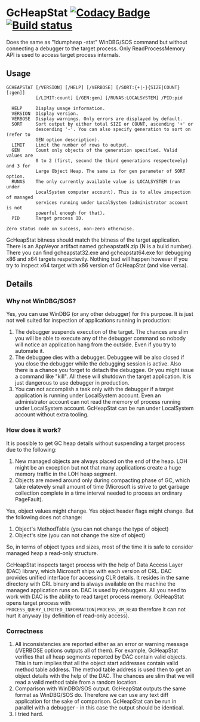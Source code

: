 # GcHeapStat [![Codacy Badge](https://api.codacy.com/project/badge/Grade/3b99c9352dc7495383808c7824c0b420)](https://www.codacy.com/manual/malpinskiy/gcheapstat?utm_source=github.com&amp;utm_medium=referral&amp;utm_content=alpinskiy/gcheapstat&amp;utm_campaign=Badge_Grade) [![Build status](https://ci.appveyor.com/api/projects/status/3pcm9r3rai06g891?svg=true)](https://ci.appveyor.com/project/alpinskiy/gcheapstat/build/artifacts)

Does the same as "!dumpheap -stat" WinDBG/SOS command but without connecting a debugger to the target process. Only ReadProcessMemory API is used to access target process internals. 
## Usage
```
GCHEAPSTAT [/VERSION] [/HELP] [/VERBOSE] [/SORT:{+|-}{SIZE|COUNT}[:gen]]
           [/LIMIT:count] [/GEN:gen] [/RUNAS:LOCALSYSTEM] /PID:pid

  HELP     Display usage information.
  VERSION  Display version.
  VERBOSE  Display warnings. Only errors are displayed by default.
  SORT     Sort output by either total SIZE or COUNT, ascending '+' or
           descending '-'. You can also specify generation to sort on (refer to
           GEN option description).
  LIMIT    Limit the number of rows to output.
  GEN      Count only objects of the generation specified. Valid values are
           0 to 2 (first, second the third generations respectevely) and 3 for
           Large Object Heap. The same is for gen parameter of SORT option.
  RUNAS    The only currently available value is LOCALSYSTEM (run under
           LocalSystem computer account). This is to allow inspection of managed
           services running under LocalSystem (administrator account is not
           powerful enough for that).
  PID      Target process ID.

Zero status code on success, non-zero otherwise.
```
GcHeapStat bitness should match the bitness of the target application. There is an AppVeyor artifact named gcheapstatN.zip (N is a build number). There you can find gcheapstat32.exe and gcheapstat64.exe for debugging x86 and x64 targets respectevily. Nothing bad will happen however if you try to inspect x64 target with x86 version of GcHeapStat (and vise versa). 
## Details
### Why not WinDBG/SOS?
Yes, you can use WinDBG (or any other debugger) for this purpose. It is just not well suited for inspection of applications running in production:
1. The debugger suspends execution of the target. The chances are slim you will be able to execute any of the debugger command so nobody will notice an application hang from the outside. Even if you try to automate it.
1. The debuggee dies with a debugger. Debuggee will be also closed if you close the debugger while the debugging session is active. Also there is a chance you forget to detach the debuggee. Or you might issue a command like "kill". All these will shutdown the target application. It is just dangerous to use debugger in production.
1. You can not accomplish a task only with the debugger if a target application is running under LocalSystem account. Even an administrator account can not read the memory of process running under LocalSystem account. GcHeapStat can be run under LocalSystem account without extra tooling.
### How does it work?
It is possible to get GC heap details without suspending a target process due to the following:
1. New managed objects are always placed on the end of the heap. LOH might be an exception but not that many applications create a huge memory traffic in the LOH heap segment.
1. Objects are moved around only during compacting phase of GC, which take relatevely small amount of time (Microsoft is strive to get garbage collection complete in a time interval needed to process an ordinary PageFault).

Yes, object values might change. Yes object header flags might change. But the following does not change:
1. Object's MethodTable (you can not change the type of object)
1. Object's size (you can not change the size of object)

So, in terms of object types and sizes, most of the time it is safe to consider managed heap a read-only structure.

GcHeapStat inspects target process with the help of Data Access Layer (DAC) library, which Microsoft ships with each version of CRL. DAC provides unified interface for accessing CLR details. It resides in the same directory with CRL binary and is always available on the machine the managed application runs on. DAC is used by debuggers. All you need to work with DAC is the ability to read target process memory. GcHeapStat opens target process with ```PROCESS_QUERY_LIMITED_INFORMATION|PROCESS_VM_READ``` therefore it can not hurt it anyway (by definition of read-only access).
### Correctness
1. All inconsistencies are reported either as an error or warning message (/VERBOSE options outputs all of them). For example, GcHeapStat verifies that all heap segments reported by DAC contain valid objects. This in turn implies that all the object start addresses contain valid method table address. The method table address is used then to get an object details with the help of the DAC. The chances are slim that we will read a valid method table from a random location.
1. Comparison with WinDBG/SOS output. GcHeapStat outputs the same format as WinDBG/SOS do. Therefore we can use any text diff application for the sake of comparison. GcHeapStat can be run in parallel with a debugger - in this case the output should be identical.
1. I tried hard.
